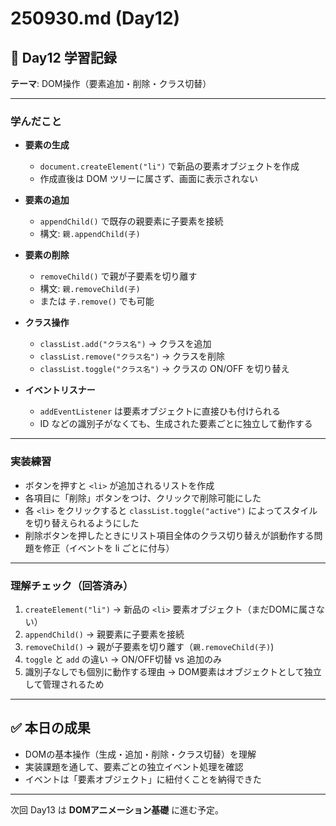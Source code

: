 # 250930.md (Day12)

## 📅 Day12 学習記録
**テーマ**: DOM操作（要素追加・削除・クラス切替）

---

### 学んだこと
- **要素の生成**
  - `document.createElement("li")` で新品の要素オブジェクトを作成  
  - 作成直後は DOM ツリーに属さず、画面に表示されない  

- **要素の追加**
  - `appendChild()` で既存の親要素に子要素を接続  
  - 構文: `親.appendChild(子)`

- **要素の削除**
  - `removeChild()` で親が子要素を切り離す  
  - 構文: `親.removeChild(子)`  
  - または `子.remove()` でも可能  

- **クラス操作**
  - `classList.add("クラス名")` → クラスを追加  
  - `classList.remove("クラス名")` → クラスを削除  
  - `classList.toggle("クラス名")` → クラスの ON/OFF を切り替え  

- **イベントリスナー**
  - `addEventListener` は要素オブジェクトに直接ひも付けられる  
  - ID などの識別子がなくても、生成された要素ごとに独立して動作する  

---

### 実装練習
- ボタンを押すと `<li>` が追加されるリストを作成  
- 各項目に「削除」ボタンをつけ、クリックで削除可能にした  
- 各 `<li>` をクリックすると `classList.toggle("active")` によってスタイルを切り替えられるようにした  
- 削除ボタンを押したときにリスト項目全体のクラス切り替えが誤動作する問題を修正（イベントを li ごとに付与）  

---

### 理解チェック（回答済み）
1. `createElement("li")` → 新品の `<li>` 要素オブジェクト（まだDOMに属さない）  
2. `appendChild()` → 親要素に子要素を接続  
3. `removeChild()` → 親が子要素を切り離す（`親.removeChild(子)`)  
4. `toggle` と `add` の違い → ON/OFF切替 vs 追加のみ  
5. 識別子なしでも個別に動作する理由 → DOM要素はオブジェクトとして独立して管理されるため  

---

## ✅ 本日の成果
- DOMの基本操作（生成・追加・削除・クラス切替）を理解  
- 実装課題を通して、要素ごとの独立イベント処理を確認  
- イベントは「要素オブジェクト」に紐付くことを納得できた  

---

次回 Day13 は **DOMアニメーション基礎** に進む予定。
